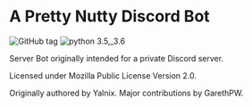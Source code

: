 # A Pretty Nutty Discord Bot

![GitHub tag](https://img.shields.io/github/tag/Yalnix/BarryBot.svg?label=version)
![python 3.5,_3.6](https://img.shields.io/badge/python-3.5,_3.6-blue.svg)

Server Bot originally intended for a private Discord server.

Licensed under Mozilla Public License Version 2.0.

Originally authored by Yalnix.
Major contributions by GarethPW.
